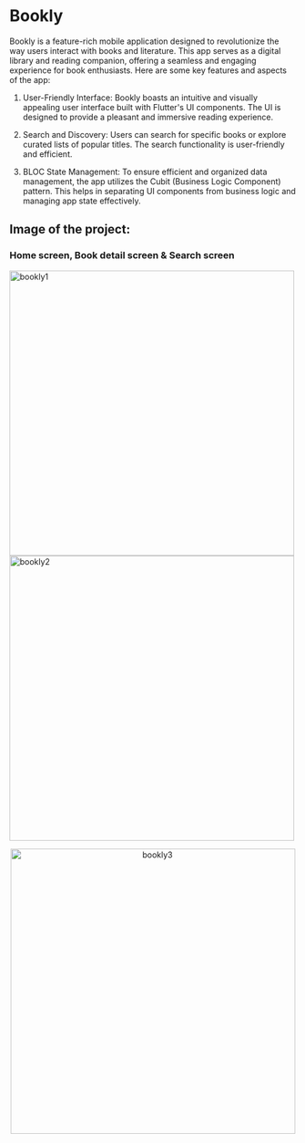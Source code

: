 # Bookly

Bookly is a feature-rich mobile application designed to revolutionize the way users interact with books and literature. This app serves as a digital library and reading companion, offering a seamless and engaging experience for book enthusiasts. Here are some key features and aspects of the app:


1.	User-Friendly Interface: Bookly boasts an intuitive and visually appealing user interface built with Flutter's UI components. The UI is designed to provide a pleasant and immersive reading experience.

2.	Search and Discovery: Users can search for specific books or explore curated lists of popular titles. The search functionality is user-friendly and efficient.

3.	BLOC State Management: To ensure efficient and organized data management, the app utilizes the Cubit (Business Logic Component) pattern. This helps in separating UI components from business logic and managing app state effectively.

## Image of the project:

### Home screen, Book detail screen & Search screen


<div>
<img src="https://github.com/OmarAly92/bookly/assets/114154073/be2e7af1-7ce4-44c0-beb8-993bd6d171bb" alt="bookly1"  width="500" >
<img src="https://github.com/OmarAly92/bookly/assets/114154073/9b151924-4eee-4b53-8c09-866c6c036a5f" alt="bookly2"  width="500" >
</div>

<p align="center">
<img  src="https://github.com/OmarAly92/bookly/assets/114154073/7e599203-dbe9-4c5e-9171-2ef68b71ddfb" alt="bookly3"  width="500"  >
</p>
